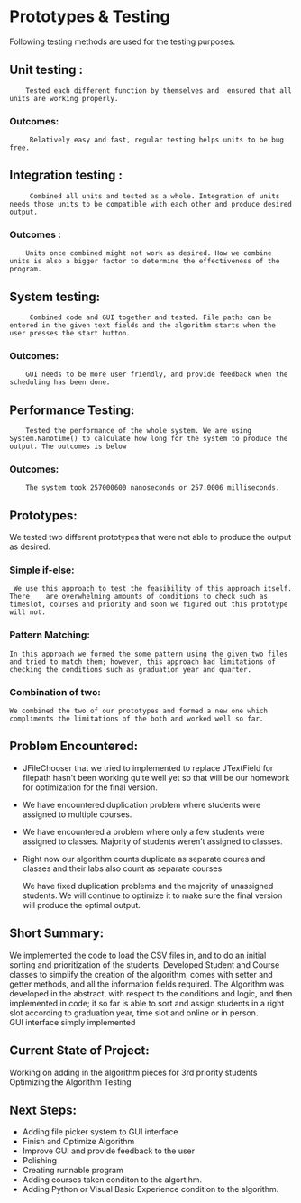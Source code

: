 # Prototypes & Testing 
Following testing methods are used for the testing purposes. 
## Unit testing : 
		Tested each different function by themselves and  ensured that all units are working properly. 

### Outcomes:  
		 Relatively easy and fast, regular testing helps units to be bug free. 

## Integration testing :
		 Combined all units and tested as a whole. Integration of units needs those units to be compatible with each other and produce desired output. 

### Outcomes : 
		Units once combined might not work as desired. How we combine units is also a bigger factor to determine the effectiveness of the program. 

## System testing:
		 Combined code and GUI together and tested. File paths can be entered in the given text fields and the algorithm starts when the user presses the start button. 

### Outcomes: 
		GUI needs to be more user friendly, and provide feedback when the scheduling has been done. 

## Performance Testing: 
		Tested the performance of the whole system. We are using System.Nanotime() to calculate how long for the system to produce the output. The outcomes is below 

### Outcomes: 
		The system took 257000600 nanoseconds or 257.0006 milliseconds.

## Prototypes: 
We tested two different prototypes that were not able to produce the output as desired.
### Simple if-else: 
	 We use this approach to test the feasibility of this approach itself. There 	are overwhelming amounts of conditions to check such as timeslot, courses and priority and soon we figured out this prototype will not. 
### Pattern Matching: 
	In this approach we formed the some pattern using the given two files and tried to match them; however, this approach had limitations of checking the conditions such as graduation year and quarter. 
### Combination of two:  
	We combined the two of our prototypes and formed a new one which compliments the limitations of the both and worked well so far.  

## Problem Encountered:
-	JFileChooser that we tried to implemented to replace JTextField for filepath
hasn’t been working quite well yet so that will be our homework for optimization for the final version.
-	We have encountered duplication problem where students were assigned to multiple
courses.
-	We have encountered a problem where only a few students were assigned to classes.
	Majority of students weren’t assigned to classes.
-	Right now our algorithm counts duplicate as separate coures and classes and their labs also count as separate courses

	We have fixed duplication problems and the majority of unassigned students.
	We will continue to optimize it to make sure the final version will produce the optimal 
	output.


## Short Summary:

We implemented the code to load the CSV files in, and to do an initial sorting and prioritization of the students.
Developed Student and Course classes to simplify the creation of the algorithm, comes with setter and getter methods, and all the information fields required.
The Algorithm was developed in the abstract, with respect to the conditions and logic, and then implemented in code; 
it so far is able to sort and assign students in a right slot according to graduation year, time slot and online or in person.  
GUI interface simply implemented

## Current State of Project:

Working on adding in the algorithm pieces for 3rd priority students
Optimizing the Algorithm
Testing

## Next Steps:

-	Adding file picker system to GUI interface
-	Finish and Optimize Algorithm
-	Improve GUI and provide feedback to the user 
-	Polishing
-	Creating runnable program
-	Adding courses taken conditon to the algortihm.	
-	Adding Python or Visual Basic Experience condition to the algorithm.  


